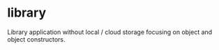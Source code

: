 # library

Library application without local / cloud storage focusing on object and object constructors. 